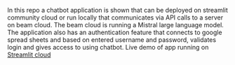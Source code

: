 In this repo a chatbot application is shown that can be deployed on streamlit community cloud or run locally that communicates via API calls to a server on beam cloud. The beam cloud is running a Mistral large language model. The application also has an authentication feature that connects to google spread sheets and based on entered username and password, validates login and gives access to using chatbot. Live demo of app running on [Streamlit cloud](https://appbeam-iuiwleburg3j5jvuevkz5q.streamlit.app/)
